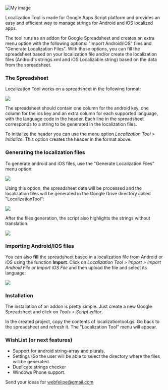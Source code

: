 ![My image](http://www.felipesilveira.com.br/localizationtool/logo.png)

Localization Tool is made for Google Apps Script platform and provides an easy and efficient way to manage strings for Android and iOS localized apps.

The tool runs as an addon for Google Spreadsheet and creates an extra menu option with the following options: "Import Android/iOS" files and "Generate Localization Files". With those options, you can fill the spreadsheet based on your localization file and/or create the localization files (Android's strings.xml and iOS Localizable.string) based on the data from the spreadsheet.

<h3>The Spreadsheet</h3>

Localization Tool works on a spreadsheet in the following format:

<img src="http://www.felipesilveira.com.br/localizationtool/spreadsheetformat.png" align="center" />

The spreadsheet should contain one column for the android key, one column for the ios key and an extra column for each supported language, with the language code in the header. Each line in the spreadsheet corresponds to a string to be generated in the localization files.

To initialize the header you can use the menu option <i>Localization Tool > Initialize</i>. This option creates the header in the format above.

<h3>Generating the localization files</h3>

To generate android and iOS files, use the "Generate Localization Files" menu option:

<img src="http://www.felipesilveira.com.br/localizationtool/generateitem.png" align="center" />

Using this option, the spreadsheet data will be processed and the localization files will be generated in the Google Drive directory called "LocalizationTool":

<img src="http://www.felipesilveira.com.br/localizationtool/directory.png" align="center" />

After the files generation, the script also highlights the strings without translation.

<img src="http://www.felipesilveira.com.br/localizationtool/spreadsheetafter.png" align="center" />

<h3>Importing Android/iOS files</h3>

You can also <b>fill</b> the spreadsheet based in a localization file from Android or iOS using the function <b>Import</b>. Click on <i>Localization Tool > Import > Import Android File or Import iOS File</i> and then upload the file and select its language:

<img src="http://www.felipesilveira.com.br/localizationtool/import.png" align="center" />

<h3>Installation</h3>

The installation of an addon is pretty simple. Just create a new Google Spreadsheet and click on <i>Tools > Script editor</i>. 

In the created project, copy the contents of localizationtool.gs. Go back to the spreadsheet and refresh it. The "Localization Tool" menu will appear.

<h3>WishList (or next features)</h3>

- Support for android string-array and plurals.
- Settings (So the user will be able to select the directory where the files will be generated.
- Duplicate strings checker
- Windows Phone support.

Send your ideas for webfelipe@gmail.com
